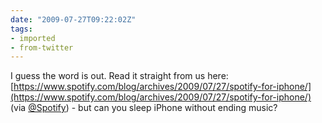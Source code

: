 ```yaml
---
date: "2009-07-27T09:22:02Z"
tags:
- imported
- from-twitter
---
```

I guess the word is out. Read it straight from us here: [https://www.spotify.com/blog/archives/2009/07/27/spotify-for-iphone/](https://www.spotify.com/blog/archives/2009/07/27/spotify-for-iphone/) \(via [@Spotify](/twitter/#/Spotify)) - but can you sleep iPhone without ending music?
